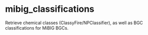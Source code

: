 # mibig_classifications
Retrieve chemical classes (ClassyFire/NPClassifier), as well as BGC classifications for MiBIG BGCs.
